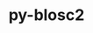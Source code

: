 ---
title: "py-blosc2"
layout: cache
categories: [package, develop-2025-03-16]
meta: {"compilers": ["gcc@=11.4.0"], "num_specs": 1, "num_specs_by_stack": {"e4s": 1, "root": 1}, "oss": ["ubuntu22.04"], "platforms": ["linux"], "stacks": ["e4s", "root"], "targets": ["x86_64_v3"], "versions": ["2.6.2"]}
spec_details: [{"compiler": "gcc@=11.4.0", "hash": "konzzszofk6zayjvv7bdbmvunaewlhld", "os": "ubuntu22.04", "platform": "linux", "size": "-", "stacks": ["e4s", "root"], "target": "x86_64_v3", "variants": ["build_system=python_pip"], "versions": ["2.6.2"]}]
---